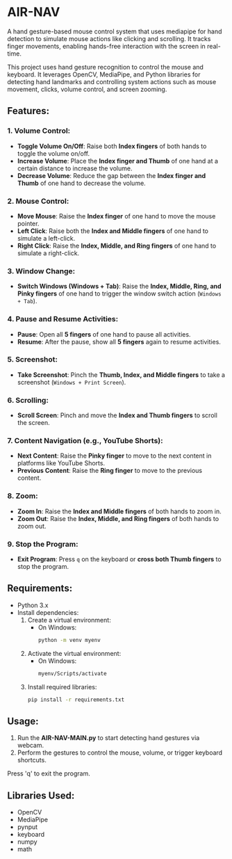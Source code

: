 # AIR-NAV
A hand gesture-based mouse control system that uses mediapipe for hand detection to simulate mouse actions like clicking and scrolling. It tracks finger movements, enabling hands-free interaction with the screen in real-time.

This project uses hand gesture recognition to control the mouse and keyboard. It leverages OpenCV, MediaPipe, and Python libraries for detecting hand landmarks and controlling system actions such as mouse movement, clicks, volume control, and screen zooming.

## Features:

### 1. **Volume Control:**
- **Toggle Volume On/Off**: Raise both **Index fingers** of both hands to toggle the volume on/off.
- **Increase Volume**: Place the **Index finger and Thumb** of one hand at a certain distance to increase the volume.
- **Decrease Volume**: Reduce the gap between the **Index finger and Thumb** of one hand to decrease the volume.

### 2. **Mouse Control:**
- **Move Mouse**: Raise the **Index finger** of one hand to move the mouse pointer.
- **Left Click**: Raise both the **Index and Middle fingers** of one hand to simulate a left-click.
- **Right Click**: Raise the **Index, Middle, and Ring fingers** of one hand to simulate a right-click.

### 3. **Window Change:**
- **Switch Windows (Windows + Tab)**: Raise the **Index, Middle, Ring, and Pinky fingers** of one hand to trigger the window switch action (`Windows + Tab`).

### 4. **Pause and Resume Activities:**
- **Pause**: Open all **5 fingers** of one hand to pause all activities.
- **Resume**: After the pause, show all **5 fingers** again to resume activities.

### 5. **Screenshot:**
- **Take Screenshot**: Pinch the **Thumb, Index, and Middle fingers** to take a screenshot (`Windows + Print Screen`).

### 6. **Scrolling:**
- **Scroll Screen**: Pinch and move the **Index and Thumb fingers** to scroll the screen.
  
### 7. **Content Navigation (e.g., YouTube Shorts):**
- **Next Content**: Raise the **Pinky finger** to move to the next content in platforms like YouTube Shorts.
- **Previous Content**: Raise the **Ring finger** to move to the previous content.

### 8. **Zoom:**
- **Zoom In**: Raise the **Index and Middle fingers** of both hands to zoom in.
- **Zoom Out**: Raise the **Index, Middle, and Ring fingers** of both hands to zoom out.

### 9. **Stop the Program:**
- **Exit Program**: Press `q` on the keyboard or **cross both Thumb fingers** to stop the program.

## Requirements:
- Python 3.x
- Install dependencies:
  1. Create a virtual environment:
     - On Windows:
       ```bash
       python -m venv myenv
       ```
  2. Activate the virtual environment:
     - On Windows:
       ```bash
       myenv/Scripts/activate
       ```
  3. Install required libraries:
     ```bash
     pip install -r requirements.txt
     ```

## Usage:
1. Run the **AIR-NAV-MAIN.py** to start detecting hand gestures via webcam.
2. Perform the gestures to control the mouse, volume, or trigger keyboard shortcuts.

Press 'q' to exit the program.

## Libraries Used:
- OpenCV
- MediaPipe
- pynput
- keyboard
- numpy
- math

